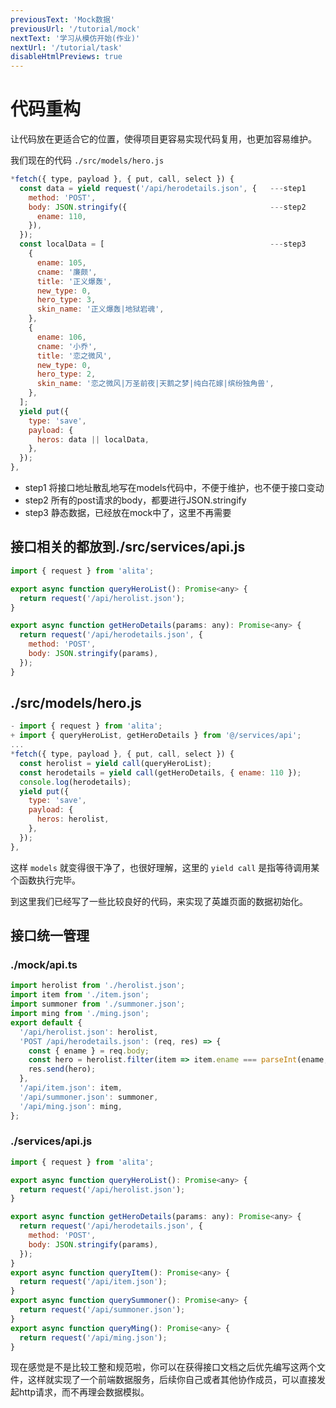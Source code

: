 ```yaml
---
previousText: 'Mock数据'
previousUrl: '/tutorial/mock'
nextText: '学习从模仿开始(作业)'
nextUrl: '/tutorial/task'
disableHtmlPreviews: true
---
```


# 代码重构

让代码放在更适合它的位置，使得项目更容易实现代码复用，也更加容易维护。

我们现在的代码 `./src/models/hero.js`

```javascript
*fetch({ type, payload }, { put, call, select }) {
  const data = yield request('/api/herodetails.json', {   ---step1
    method: 'POST',
    body: JSON.stringify({                                ---step2
      ename: 110,
    }),
  });
  const localData = [                                     ---step3
    {
      ename: 105,
      cname: '廉颇',
      title: '正义爆轰',
      new_type: 0,
      hero_type: 3,
      skin_name: '正义爆轰|地狱岩魂',
    },
    {
      ename: 106,
      cname: '小乔',
      title: '恋之微风',
      new_type: 0,
      hero_type: 2,
      skin_name: '恋之微风|万圣前夜|天鹅之梦|纯白花嫁|缤纷独角兽',
    },
  ];
  yield put({
    type: 'save',
    payload: {
      heros: data || localData,
    },
  });
},
```

- step1 将接口地址散乱地写在models代码中，不便于维护，也不便于接口变动
- step2 所有的post请求的body，都要进行JSON.stringify
- step3 静态数据，已经放在mock中了，这里不再需要

## 接口相关的都放到./src/services/api.js

```javascript
import { request } from 'alita';

export async function queryHeroList(): Promise<any> {
  return request('/api/herolist.json');
}

export async function getHeroDetails(params: any): Promise<any> {
  return request('/api/herodetails.json', {
    method: 'POST',
    body: JSON.stringify(params),
  });
}
```

## ./src/models/hero.js

```javascript
- import { request } from 'alita';
+ import { queryHeroList, getHeroDetails } from '@/services/api';
...
*fetch({ type, payload }, { put, call, select }) {
  const herolist = yield call(queryHeroList);
  const herodetails = yield call(getHeroDetails, { ename: 110 });
  console.log(herodetails);
  yield put({
    type: 'save',
    payload: {
      heros: herolist,
    },
  });
},
```

这样 `models` 就变得很干净了，也很好理解，这里的 `yield call` 是指等待调用某个函数执行完毕。

到这里我们已经写了一些比较良好的代码，来实现了英雄页面的数据初始化。

## 接口统一管理

### ./mock/api.ts

```javascript
import herolist from './herolist.json';
import item from './item.json';
import summoner from './summoner.json';
import ming from './ming.json';
export default {
  '/api/herolist.json': herolist,
  'POST /api/herodetails.json': (req, res) => {
    const { ename } = req.body;
    const hero = herolist.filter(item => item.ename === parseInt(ename, 10))[0];
    res.send(hero);
  },
  '/api/item.json': item,
  '/api/summoner.json': summoner,
  '/api/ming.json': ming,
};
```

### ./services/api.js

```javascript
import { request } from 'alita';

export async function queryHeroList(): Promise<any> {
  return request('/api/herolist.json');
}

export async function getHeroDetails(params: any): Promise<any> {
  return request('/api/herodetails.json', {
    method: 'POST',
    body: JSON.stringify(params),
  });
}
export async function queryItem(): Promise<any> {
  return request('/api/item.json');
}
export async function querySummoner(): Promise<any> {
  return request('/api/summoner.json');
}
export async function queryMing(): Promise<any> {
  return request('/api/ming.json');
}
```

现在感觉是不是比较工整和规范啦，你可以在获得接口文档之后优先编写这两个文件，这样就实现了一个前端数据服务，后续你自己或者其他协作成员，可以直接发起http请求，而不再理会数据模拟。